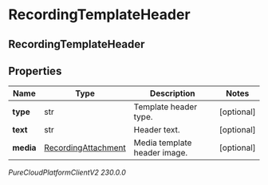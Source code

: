 # RecordingTemplateHeader

## RecordingTemplateHeader

## Properties

|Name | Type | Description | Notes|
|------------ | ------------- | ------------- | -------------|
| **type** | str | Template header type. | [optional] |
| **text** | str | Header text. | [optional] |
| **media** | [RecordingAttachment](RecordingAttachment) | Media template header image. | [optional] |



_PureCloudPlatformClientV2 230.0.0_
